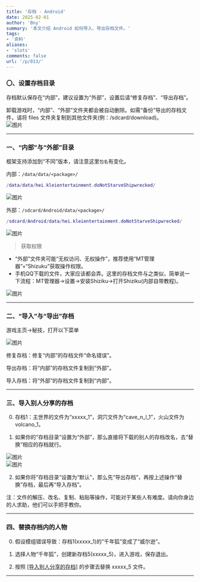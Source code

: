 ```yaml
---
title: '存档 - Android'
date: 2025-02-01
author: 'Bny'
summary: '本文介绍 Android 如何导入、导出存档文件。'
tags:
- '资料'
aliases:
- 'slots'
comments: false
url: '/p/813/'
---
```



### 〇、设置存档目录  
存档默认保存在“内部”，建议设置为“外部”，设置后请“修复存档”、“导出存档”。  

卸载游戏时，“内部”、“外部”文件夹都会被自动删除。如需“备份”导出的存档文件，请将 files 文件夹复制到其他文件夹(例：/sdcard/download)。  
![图片](/img/lAWBvaZj526UESR.webp)  

---

### 一、“内部”与“外部”目录  

框架支持添加到“不同”版本，请注意这里`包名`有变化。

内部：`/data/data/<package>/`
```lua
/data/data/hei.kleientertainment.doNotStarveShipwrecked/
```

![图片](/img/o7ElukfGOHILdMa.webp)  

外部：`/sdcard/Android/data/<package>/`  
```lua
/sdcard/Android/data/hei.kleientertainment.doNotStarveShipwrecked/
```

![图片](/img/6NeRqFsbrIfmX7u.webp)  

>获取权限
- “外部”文件夹可能“无权访问、无权操作”，推荐使用“MT管理器”+“Shizuku”获取操作权限。  
- 手机QQ下载的文件，大家应该都会弄。这里的存档文件与之类似，简单说一下流程：MT管理器->设置->安装Shiziku->打开Shiziku(内部自带教程)。  

![图片](/img/tAOYdK1EyqxDl28.webp)  


---


### 二、“导入”与“导出”存档  

游戏主页->秘技，打开以下菜单  

![图片](/img/Im86xKTC2EDN3fF.webp)  

修复存档：修复“内部”的存档文件“命名错误”。  

导出存档：将“内部”的存档文件复制到“外部”。  

导入存档：将“外部”的存档文件复制到“内部”。  

---

### 三、导入别人分享的存档  

0. 存档1：主世界的文件为“xxxxx_1”，洞穴文件为“cave_n_l_1”，火山文件为volcano_1。

1. 如果你的“存档目录”设置为“外部”，那么直接将下载的别人的存档改名，去“替换”相应的存档就行。  

![图片](/img/FEqSObe31tQ48f2.webp)  
![图片](/img/iSTtxPCaj3Yq9ZX.webp)  


2. 如果你将“存档目录”设置为“默认”，那么先“导出存档”，再按上述操作“替换”存档，最后再“导入存档”。  

注：文件的解压、改名、复制、粘贴等操作，可能对于某些人有难度。请向你身边的人求助，他们可以手把手教你。  

---

### 四、替换存档内的人物  

0. 假设模组错误导致：存档1(xxxxx_1)的“千年狐”变成了“威尔逊”。

1. 选择人物“千年狐”，创建新存档5(xxxxx_5)，进入游戏，保存退出。

2. 按照 [[导入别人分享的存档]](#三导入别人分享的存档) 的步骤去替换 xxxxx_5 文件。

---



